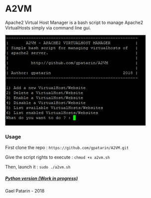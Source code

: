 # A2VM
 Apache2 Virtual Host Manager is a bash script to manage Apache2 VirtualHosts simply via command line gui.
 
 ![alt text](img/mainmenu.png)
 
 ### Usage
 First clone the repo : `https://github.com/gpatarin/A2VM.git`
 
 Give the script rights to execute : `chmod +x a2vm.sh`
 
 Then, launch it : `sudo ./a2vm.sh`
 
 #####  [Python version (Work in progress)](http://github.com/gpatarin/pyA2VM)
 
 Gael Patarin - 2018
